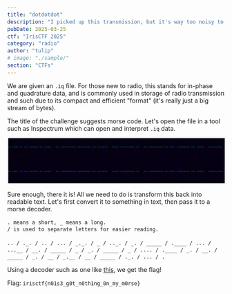 ```yaml
---
title: "dotdotdot"
description: "I picked up this transmission, but it's way too noisy to make any sense of it. Can you give it a shot?\nFlag format: `irisctf{th3_m3ss4ge}` in all lowercase. Replace spaces with underscores. Add curly braces."
pubDate: 2025-03-25
ctf: "IrisCTF 2025"
category: "radio"
author: "tulip"
# image: "./sample/"
section: "CTFs"
---
```


We are given an `.iq` file. For those new to radio, this stands for in-phase and quadrature data, and is commonly used in storage of radio transmission and such due to its compact and efficient "format" (it's really just a big stream of bytes).

The title of the challenge suggests morse code. Let's open the file in a tool such as Inspectrum which can open and interpret `.iq` data.

![inspectrum morse code](images/25-irisctf/dotdotdot/image.png)

Sure enough, there it is! All we need to do is transform this back into readable text. Let's first convert it to something in text, then pass it to a morse decoder.

```
. means a short, _ means a long. 
/ is used to separate letters for easier reading. 

.. / ._. / .. / ... / _._. / _ / .._. / _. / _____ / .____ / ... / ...__ / __. / _____ / _ / _. / _____ / _ / .... / .____ / _. / __. / _____ / _. / __ / _.__ / __ / _____ / ._. / ... / .
```

Using a decoder such as one like [this](https://morsecode.world/international/translator.html), we get the flag!

Flag: `irisctf{n01s3_g0t_n0th1ng_0n_my_m0rse}`
